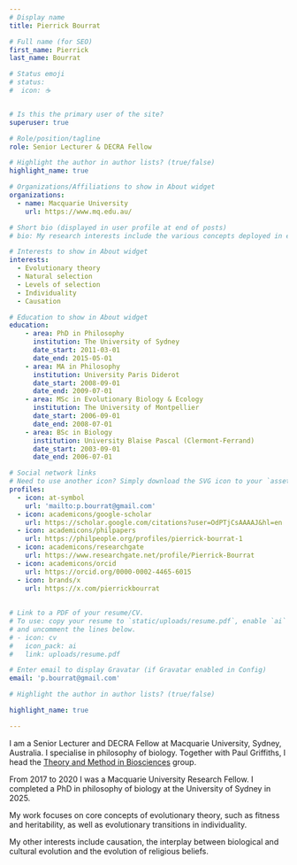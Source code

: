 ```yaml
---
# Display name
title: Pierrick Bourrat

# Full name (for SEO)
first_name: Pierrick
last_name: Bourrat

# Status emoji
# status:
#  icon: ☕️


# Is this the primary user of the site?
superuser: true

# Role/position/tagline
role: Senior Lecturer & DECRA Fellow

# Highlight the author in author lists? (true/false)
highlight_name: true

# Organizations/Affiliations to show in About widget
organizations:
  - name: Macquarie University
    url: https://www.mq.edu.au/

# Short bio (displayed in user profile at end of posts)
# bio: My research interests include the various concepts deployed in evolutionary theory, causation, and # the interplay between biological and cultural evolution.

# Interests to show in About widget
interests:
  - Evolutionary theory
  - Natural selection
  - Levels of selection
  - Individuality
  - Causation

# Education to show in About widget
education:
    - area: PhD in Philosophy
      institution: The University of Sydney
      date_start: 2011-03-01
      date_end: 2015-05-01
    - area: MA in Philosophy
      institution: University Paris Diderot
      date_start: 2008-09-01
      date_end: 2009-07-01
    - area: MSc in Evolutionary Biology & Ecology
      institution: The University of Montpellier
      date_start: 2006-09-01
      date_end: 2008-07-01
    - area: BSc in Biology
      institution: University Blaise Pascal (Clermont-Ferrand)
      date_start: 2003-09-01
      date_end: 2006-07-01

# Social network links
# Need to use another icon? Simply download the SVG icon to your `assets/media/icons/` folder.
profiles:
  - icon: at-symbol
    url: 'mailto:p.bourrat@gmail.com'
  - icon: academicons/google-scholar
    url: https://scholar.google.com/citations?user=OdPTjCsAAAAJ&hl=en
  - icon: academicons/philpapers
    url: https://philpeople.org/profiles/pierrick-bourrat-1
  - icon: academicons/researchgate
    url: https://www.researchgate.net/profile/Pierrick-Bourrat
  - icon: academicons/orcid
    url: https://orcid.org/0000-0002-4465-6015
  - icon: brands/x
    url: https://x.com/pierrickbourrat
    
    
# Link to a PDF of your resume/CV.
# To use: copy your resume to `static/uploads/resume.pdf`, enable `ai` icons in `params.toml`,
# and uncomment the lines below.
# - icon: cv
#   icon_pack: ai
#   link: uploads/resume.pdf

# Enter email to display Gravatar (if Gravatar enabled in Config)
email: 'p.bourrat@gmail.com'

# Highlight the author in author lists? (true/false)

highlight_name: true

---
```

I am a Senior Lecturer and DECRA Fellow at Macquarie University, Sydney, Australia. I specialise in philosophy of biology. Together with Paul Griffiths, I head the [Theory and Method in Biosciences](https://tmbiosci.org/) group.

From 2017 to 2020 I was a Macquarie University Research Fellow. I completed a PhD in philosophy of biology at the University of Sydney in 2025.

My work focuses on core concepts of evolutionary theory, such as fitness and heritability, as well as evolutionary transitions in individuality.

My other interests include causation, the interplay between biological and cultural evolution and the evolution of religious beliefs.


